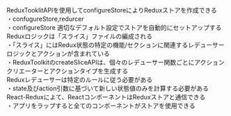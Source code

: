 ReduxTooklitAPIを使用してconfigureStoreによりReduxストアを作成できる  
・confugureStore,redurcer  
・configureStore 適切なデフォルト設定でストアを自動的にセットアップする  
Reduxロジックは「スライス」ファイルの編成される  
・「スライス」にはRedux状態の特定の機能/セクションに関連するレデューサーロジックとアクションが含まれている  
・ReduxToolkitのcreateSliceAPIは、個々のレデューサー関数ごとにアクションクリエーターとアクションタイプを生成する  
Reduxレデューサーは特定のルールに従う必要がある  
・state及びaction引数に基づいて新しい状態値のみを計算する必要がある  
React-Reduxによて、ReactコンポーネントはReduxストアと通信できる  
・アプリをラップすると全てのコンポーネントがストアを使用できる